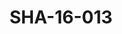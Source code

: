 ---
pid: SHA-16-013
title: SHA-16-013
language: en
collection: Sharhabil Ahmed
original_label: 
rights: Sharhabil Ahmed
location_of_original: Sharhabil Ahmed
photographer_or_studio: 
scanned_from: photograph 10.1 by 15.1
_date: '2001'
location: Egypt, Cairo
description: Sharhabil Ahmed with an 'oud and his band
additional_notes: 
permission_display: 'yes'
on_server: 'no'
on_website: 'no'
permalink: /archive/en/sha-16-013.html
layout: photo-page
---